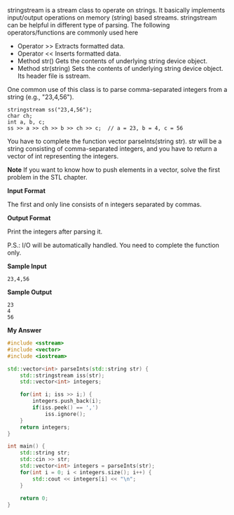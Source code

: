 stringstream is a stream class to operate on strings. It basically implements input/output operations on memory (string) based streams. stringstream can be helpful in different type of parsing. The following operators/functions are commonly used here

- Operator >> Extracts formatted data.
- Operator << Inserts formatted data.
- Method str() Gets the contents of underlying string device object.
- Method str(string) Sets the contents of underlying string device object.
Its header file is sstream.

One common use of this class is to parse comma-separated integers from a string (e.g., "23,4,56").

```
stringstream ss("23,4,56");
char ch;
int a, b, c;
ss >> a >> ch >> b >> ch >> c;  // a = 23, b = 4, c = 56
```

You have to complete the function vector parseInts(string str). str will be a string consisting of comma-separated integers, and you have to return a vector of int representing the integers.

**Note** If you want to know how to push elements in a vector, solve the first problem in the STL chapter.

**Input Format**

The first and only line consists of n integers separated by commas.

**Output Format**

Print the integers after parsing it.

P.S.: I/O will be automatically handled. You need to complete the function only.

**Sample Input**

```
23,4,56
```

**Sample Output**

```
23
4
56
```

**My Answer**
```c++
#include <sstream>
#include <vector>
#include <iostream>

std::vector<int> parseInts(std::string str) {
    std::stringstream iss(str);
    std::vector<int> integers;

    for(int i; iss >> i;) {
        integers.push_back(i);
        if(iss.peek() == ',')
            iss.ignore();
    }
    return integers;
}

int main() {
    std::string str;
    std::cin >> str;
    std::vector<int> integers = parseInts(str);
    for(int i = 0; i < integers.size(); i++) {
        std::cout << integers[i] << "\n";
    }
    
    return 0;
}
```